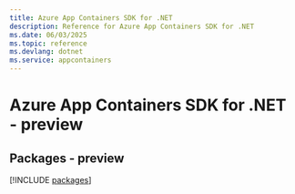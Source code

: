 ```yaml
---
title: Azure App Containers SDK for .NET
description: Reference for Azure App Containers SDK for .NET
ms.date: 06/03/2025
ms.topic: reference
ms.devlang: dotnet
ms.service: appcontainers
---
```

# Azure App Containers SDK for .NET - preview
## Packages - preview
[!INCLUDE [packages](app-containers-index.md)]